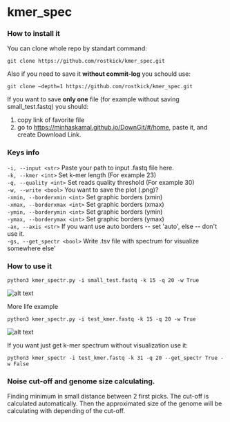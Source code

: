 # kmer_spec
### How to install it
You can clone whole repo by standart command:
```
git clone https://github.com/rostkick/kmer_spec.git
```
Also if you need to save it **without commit-log** you schould use:
```
git clone —depth=1 https://github.com/rostkick/kmer_spec.git
```
If you want to save **only one** file (for example without saving small_test.fastq) you should:
  1) copy link of favorite file
  2) go to https://minhaskamal.github.io/DownGit/#/home, paste it, and create Download Link.
### Keys info
  
  ```-i, --input <str>``` Paste your path to input .fastq file here.  
  ```-k, --kmer <int>``` Set k-mer length (For example 23)  
  ```-q, --quality <int>``` Set reads quality threshold (For example 30)  
  ```-w, --write <bool>``` You want to save the plot (.png)?   
  ```-xmin, --borderxmin <int>``` Set graphic borders (xmin)  
  ```-xmax, --borderxmax <int>``` Set graphic borders (xmax)  
  ```-ymin, --borderymin <int>``` Set graphic borders (ymin)  
  ```-ymax, --borderymax <int>``` Set graphic borders (ymax)  
  ```-ax, --axis <str>``` If you want use auto borders -- set 'auto', else -- don't use it.  
  ```-gs, --get_spectr <bool>``` Write .tsv file with spectrum for visualize somewhere else'
### How to use it
```
python3 kmer_spectr.py -i small_test.fastq -k 15 -q 20 -w True
```
![alt text](https://github.com/rostkick/kmer_spec/blob/master/small_test.fq_k15-q20.png)

More life example
```
python3 kmer_spectr.py -i test_kmer.fastq -k 15 -q 20 -w True
```
![alt text](https://github.com/rostkick/kmer_spec/blob/master/test_kmer.fastq_k15-q20.png)

If you want just get k-mer spectrum without visualization use it:
```
python3 kmer_spectr -i test_kmer.fastq -k 31 -q 20 --get_spectr True -w False
```
### Noise cut-off and genome size calculating.
Finding minimum in small distance between 2 first picks. The cut-off is calculated automatically.
Then the approximated size of the genome will be calculating with depending of the cut-off.
